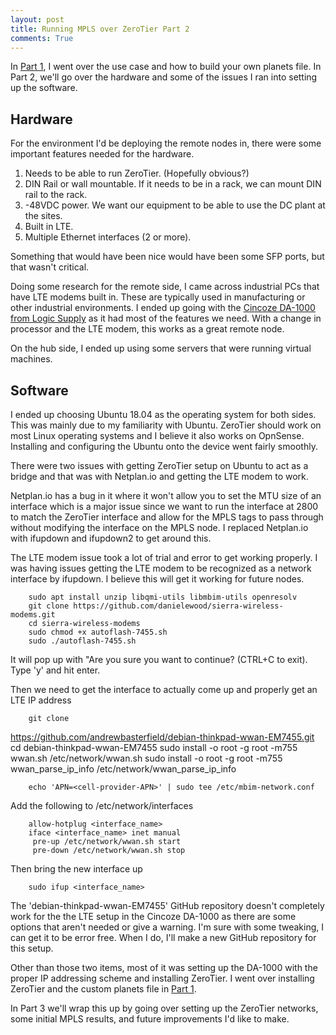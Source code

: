 ```yaml
---
layout: post
title: Running MPLS over ZeroTier Part 2
comments: True
---
```


In [Part 1](https://gotz.co/2019/02/17/mpls-over-zerotier-pt-1/), I
went over the use case and how to build your own planets file. In Part
2, we'll go over the hardware and some of the issues I ran into setting up the software.

## Hardware

For the environment I'd be deploying the remote nodes in, there were some important features
needed for the hardware.

1. Needs to be able to run ZeroTier. (Hopefully obvious?)
2. DIN Rail or wall mountable. If it needs to be in a rack, we can
mount DIN rail to the rack.
3. -48VDC power. We want our equipment to be able to use the DC plant at the
sites.
4. Built in LTE.
5. Multiple Ethernet interfaces (2 or more).

Something that would have been nice would have been some SFP ports,
but that wasn't critical.

Doing some research for the remote side, I came across industrial PCs that have LTE modems built in. These are typically
used in manufacturing or other industrial environments. I ended up going with the [Cincoze DA-1000
from Logic Supply](https://www.logicsupply.com/da-1000/) as it had most of the features we need. With a change in processor and the LTE modem, this works as a great remote node.

On the hub side, I ended up using some servers that were running virtual
machines. 

## Software

I ended up choosing Ubuntu 18.04 as the operating system for both sides. This was mainly due to my familiarity with Ubuntu. ZeroTier should work on most Linux operating systems and I believe it also works on OpnSense. Installing and configuring the Ubuntu onto the device went fairly smoothly.

There were two issues with getting ZeroTier setup on Ubuntu to act as a bridge
and that was with Netplan.io and getting the LTE
modem to work.

Netplan.io has a bug in it where it won't allow you to set the MTU
size of an interface which is a major issue since we want to run the
interface at 2800 to match the ZeroTier interface and allow for the
MPLS tags to pass through without modifying the interface on the MPLS
node. I replaced Netplan.io with ifupdown and ifupdown2 to get around
this.

The LTE modem issue took a lot of trial and error to get working
properly. I was having issues getting the LTE modem to be recognized
as a network interface by ifupdown. I believe this will get it working
for future nodes.

        sudo apt install unzip libqmi-utils libmbim-utils openresolv
        git clone https://github.com/danielewood/sierra-wireless-modems.git
        cd sierra-wireless-modems
        sudo chmod +x autoflash-7455.sh
        sudo ./autoflash-7455.sh


It will pop up with "Are you sure you want to continue? (CTRL+C to
exit). Type 'y' and hit enter.

Then we need to get the interface to actually come up and properly get
an LTE IP address

        git clone
https://github.com/andrewbasterfield/debian-thinkpad-wwan-EM7455.git
        cd debian-thinkpad-wwan-EM7455
        sudo install -o root -g root -m755 wwan.sh /etc/network/wwan.sh
        sudo install -o root -g root -m755 wwan_parse_ip_info /etc/network/wwan_parse_ip_info

        echo 'APN=<cell-provider-APN>' | sudo tee /etc/mbim-network.conf

  Add the following to /etc/network/interfaces

        allow-hotplug <interface_name>
        iface <interface_name> inet manual
         pre-up /etc/network/wwan.sh start
         pre-down /etc/network/wwan.sh stop

Then bring the new interface up

        sudo ifup <interface_name>

The 'debian-thinkpad-wwan-EM7455' GitHub repository doesn't completely
work for the the LTE setup in the Cincoze DA-1000 as there are some
options that aren't needed or give a warning. I'm sure with some
tweaking, I can get it to be error free. When I do, I'll make a new
GitHub repository for this setup.

Other than those two items, most of it was setting up the DA-1000 with
the proper IP addressing scheme and installing ZeroTier. I went over
installing ZeroTier and the custom planets file in [Part
1](https://gotz.co/2019/02/17/mpls-over-zerotier-pt-1/).


In Part 3 we'll wrap this up by going over setting up the ZeroTier networks, some initial MPLS results, and future improvements I'd like to make.
